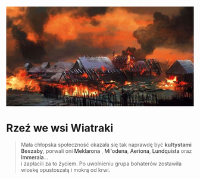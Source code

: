 <p><img src="media/niewiatraki.jpg"></img></p>

# Rzeź we wsi Wiatraki

> Mała chłopska społeczność okazała się tak naprawdę być **kultystami Beszaby**, porwali oni <a data-path="Bohaterowie/Meklaron Sennus.md">Meklarona</a> , <a data-path="Bohaterowie/Mi'oden.md">Mi'odena</a>, <a data-path="Bohaterowie/Aerion.md">Aeriona</a>, <a data-path="Bohaterowie/Lundquist Gjohl.md">Lundquista</a> oraz <a data-path="Bohaterowie/Immeral.md">Immerala</a>... <br> i zapłacili za to życiem. Po uwolnieniu grupa bohaterów zostawiła wioskę opustoszałą i mokrą od krwi.